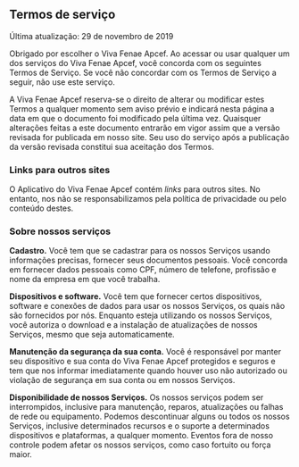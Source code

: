 ﻿## Termos de serviço  
  
Última atualização: 29 de novembro de 2019  
  
Obrigado por escolher o Viva Fenae Apcef. Ao acessar ou usar qualquer um dos serviços do Viva Fenae Apcef, você concorda com os seguintes Termos de Serviço. Se você não concordar com os Termos de Serviço a seguir, não use este serviço.  
  
A Viva Fenae Apcef reserva-se o direito de alterar ou modificar estes Termos a qualquer momento sem aviso prévio e indicará nesta página a data em que o documento foi modificado pela última vez. Quaisquer alterações feitas a este documento entrarão em vigor assim que a versão revisada for publicada em nosso site. Seu uso do serviço após a publicação da versão revisada constitui sua aceitação dos Termos.   
  
### Links  para outros sites  
  
O Aplicativo do Viva Fenae Apcef contém  _links_ para outros sites. No entanto, nos não se responsabilizamos pela política de privacidade ou pelo conteúdo destes.  
  
### Sobre nossos serviços  
  
**Cadastro.** Você tem que se cadastrar para os nossos Serviços usando informações precisas, fornecer seus documentos pessoais. Você concorda em fornecer dados pessoais como CPF, número de telefone, profissão e nome da empresa em que você trabalha.   
  
**Dispositivos e software.** Você tem que fornecer certos dispositivos, software e conexões de dados para usar os nossos Serviços, os quais não são fornecidos por nós. Enquanto esteja utilizando os nossos Serviços, você autoriza o download e a instalação de atualizações de nossos Serviços, mesmo que seja automaticamente.  
  
**Manutenção da segurança da sua conta.** Você é responsável por manter seu dispositivo e sua conta do Viva Fenae Apcef protegidos e seguros e tem que nos informar imediatamente quando houver uso não autorizado ou violação de segurança em sua conta ou em nossos Serviços.  
  
**Disponibilidade de nossos Serviços.** Os nossos serviços podem ser interrompidos, inclusive para manutenção, reparos, atualizações ou falhas de rede ou equipamento. Podemos descontinuar alguns ou todos os nossos Serviços, inclusive determinados recursos e o suporte a determinados dispositivos e plataformas, a qualquer momento. Eventos fora de nosso controle podem afetar os nossos serviços, como caso fortuito ou força maior.
